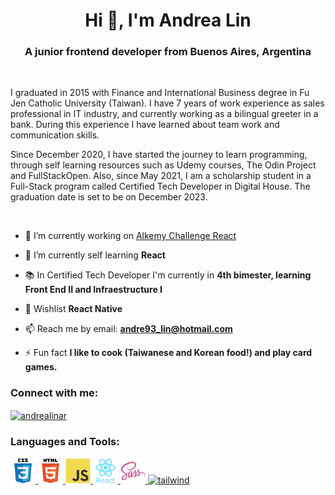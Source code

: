 <h1 align="center">Hi 👋, I'm Andrea Lin</h1>
<h3 align="center">A junior frontend developer from Buenos Aires, Argentina</h3>

<br>
<p>I graduated in 2015 with Finance and International Business degree in Fu Jen Catholic University (Taiwan). I have 7 years of work experience as sales professional in IT industry, and currently working as a bilingual greeter in a bank. During this experience I have learned about team work and communication skills.
  
Since December 2020, I have started the journey to learn programming, through self learning resources such as Udemy courses, The Odin Project and FullStackOpen. Also, since May 2021, I am a scholarship student in a Full-Stack program called Certified Tech Developer in Digital House. The graduation date is set to be on December 2023.</p>
<br>

- 🔭 I’m currently working on [Alkemy Challenge React](https://github.com/Moonriz-ar/alkemy-challenge-react)

- 🌱 I’m currently self learning **React**

- 📚 In Certified Tech Developer I'm currently in **4th bimester, learning Front End II and Infraestructure I**

- 🌟 Wishlist **React Native**

- 📫 Reach me by email: **andre93_lin@hotmail.com**

- ⚡ Fun fact **I like to cook (Taiwanese and Korean food!) and play card games.**

<h3 align="left">Connect with me:</h3>
<p align="left">
<a href="https://linkedin.com/in/andrealinar" target="blank"><img align="center" src="https://raw.githubusercontent.com/rahuldkjain/github-profile-readme-generator/master/src/images/icons/Social/linked-in-alt.svg" alt="andrealinar" height="30" width="40" /></a>
</p>

<h3 align="left">Languages and Tools:</h3>
<p align="left"> <a href="https://www.w3schools.com/css/" target="_blank" rel="noreferrer"> <img src="https://raw.githubusercontent.com/devicons/devicon/master/icons/css3/css3-original-wordmark.svg" alt="css3" width="40" height="40"/> </a> <a href="https://www.w3.org/html/" target="_blank" rel="noreferrer"> <img src="https://raw.githubusercontent.com/devicons/devicon/master/icons/html5/html5-original-wordmark.svg" alt="html5" width="40" height="40"/> </a> <a href="https://developer.mozilla.org/en-US/docs/Web/JavaScript" target="_blank" rel="noreferrer"> <img src="https://raw.githubusercontent.com/devicons/devicon/master/icons/javascript/javascript-original.svg" alt="javascript" width="40" height="40"/> </a> <a href="https://reactjs.org/" target="_blank" rel="noreferrer"> <img src="https://raw.githubusercontent.com/devicons/devicon/master/icons/react/react-original-wordmark.svg" alt="react" width="40" height="40"/> </a> <a href="https://sass-lang.com" target="_blank" rel="noreferrer"> <img src="https://raw.githubusercontent.com/devicons/devicon/master/icons/sass/sass-original.svg" alt="sass" width="40" height="40"/> </a> <a href="https://tailwindcss.com/" target="_blank" rel="noreferrer"> <img src="https://www.vectorlogo.zone/logos/tailwindcss/tailwindcss-icon.svg" alt="tailwind" width="40" height="40"/> </a> </p>
